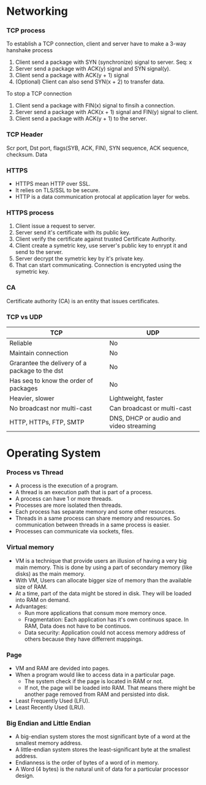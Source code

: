 
# Networking
### TCP process
To establish a TCP connection, client and server have to make a 3-way hanshake process
1. Client send a package with SYN (synchronize) signal to server. Seq: x
2. Server send a package with ACK(y) signal and SYN signal(y).
3. Client send a package with ACK(y + 1) signal
3. (Optional) Client can also send SYN(x + 2) to transfer data.

To stop a TCP connection
1. Client send a package with FIN(x) signal to finsih a connection.
2. Server send a package with ACK(x + 1) signal and FIN(y) signal to client.
3. Client send a package with ACK(y + 1) to the server.

### TCP Header
Scr port, Dst port, flags(SYB, ACK, FIN), SYN sequence, ACK sequence, checksum.
Data

### HTTPS
- HTTPS mean HTTP over SSL.
- It relies on TLS/SSL to be secure.
- HTTP is a data communication protocal at application layer for webs.
### HTTPS process
1. Client issue a request to server.
2. Server send it's certificate with its public key.
3. Client verify the certificate against trusted Certificate Authority.
4. Client create a symetric key, use server's public key to enrypt it and send to the server.
5. Server decrypt the symetric key by it's private key.
6. That can start communicating. Connection is encrypted using the symetric key. 
### CA
Certificate authority (CA) is an entity that issues certificates.
### TCP vs UDP
|  TCP|UDP  |
|--|--|
|Reliable  | No |
|Maintain connection  | No |
|Grarantee the delivery of a package to the dst  | No |
|Has seq to know the order of packages  | No |
|Heavier, slower  | Lightweight, faster |
|No broadcast nor multi-cast  | Can broadcast or multi-cast |
|HTTP, HTTPs, FTP, SMTP  | DNS, DHCP or audio and video streaming|

# Operating System
### Process vs Thread
- A process is the execution of a program.
- A thread is an execution path that is part of a process.
- A process can have 1 or more threads.
- Processes are more isolated then threads.
- Each process has separate memory and some other resources.
- Threads in a same process can share memory and resources. So communication between threads in a same process is easier.
- Processes can communicate via sockets, files.
### Virtual memory
- VM is a technique that provide users an illusion of having a very big main memory. This is done by using a part of secondary memory (like disks) as the main memory.
- With VM, Users can allocate bigger size of memory than the available size of RAM.
- At a time, part of the data might be stored in disk. They will be loaded into RAM on demand.
- Advantages:
	- Run more applications that consum more memory once.
	- Fragmentation: Each application has it's own continuos space. In RAM, Data does not have to be continuos.
	- Data security: Application could not access memory address of others because they have differrent mappings.
### Page
- VM and RAM are devided into pages. 
- When a program would like to access data in a particular page.
	- The system check if the page is located in RAM or not.
	- If not, the page will be loaded into RAM. That means there might be another page removed from RAM and persisted into disk. 
- Least Frequently Used (LFU).
- Least Recently Used (LRU).
### Big Endian and Little Endian
- A big-endian system stores the most significant byte of a word at the smallest memory address.
- A little-endian system stores the least-significant byte at the smallest address.
- Endianness is the order of bytes of a word of in memory.
- A Word (4 bytes) is the natural unit of data for a particular processor design.
